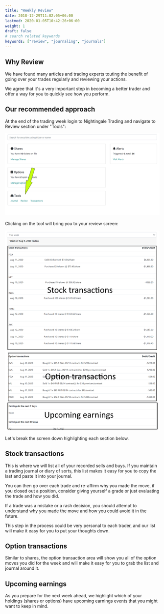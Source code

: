```yaml
---
title: "Weekly Review"
date: 2018-12-29T11:02:05+06:00
lastmod: 2020-01-05T10:42:26+06:00
weight: 1
draft: false
# search related keywords
keywords: ["review", "journaling", "journals"]
---
```


## Why Review

We have found many articles and trading experts touting the benefit of going over your trades regularly and reviewing your actions.

We agree that it's a very important step in becoming a better trader and offer a way for you to quickly see how you perform.

## Our recommended approach

At the end of the trading week login to Nightingale Trading and navigate to Review section under "Tools":

![reviewsection](dashboard.png "image")

Clicking on the tool will bring you to your review screen:

![reviewdashboard](reviewdashboard.png "image")

Let's break the screen down highlighting each section below.

## Stock transactions

This is where we will list all of your recorded sells and buys. If you maintain a trading journal or diary of sorts, this list makes it easy for you to copy the last and paste it into your journal.

You can then go over each trade and re-affirm why you made the move, if you closed out a position, consider giving yourself a grade or just evaluating the trade and how you did.

If a trade was a mistake or a rash decision, you should attempt to understand why you made the move and how you could avoid it in the future.

This step in the process could be very personal to each trader, and our list will make it easy for you to put your thoughts down.

## Option transactions

Similar to shares, the option transaction area will show you all of the option moves you did for the week and will make it easy for you to grab the list and journal around it.

## Upcoming earnings

As you prepare for the next week ahead, we highlight which of your holdings (shares or options) have upcoming earnings events that you might want to keep in mind.